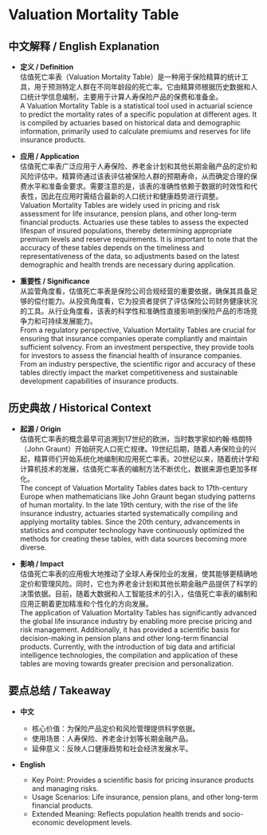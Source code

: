 # Valuation Mortality Table

## 中文解释 / English Explanation

* **定义 / Definition**  
  估值死亡率表（Valuation Mortality Table）是一种用于保险精算的统计工具，用于预测特定人群在不同年龄段的死亡率。它由精算师根据历史数据和人口统计学信息编制，主要用于计算人寿保险产品的保费和准备金。  
  A Valuation Mortality Table is a statistical tool used in actuarial science to predict the mortality rates of a specific population at different ages. It is compiled by actuaries based on historical data and demographic information, primarily used to calculate premiums and reserves for life insurance products.

* **应用 / Application**  
  估值死亡率表广泛应用于人寿保险、养老金计划和其他长期金融产品的定价和风险评估中。精算师通过该表评估被保险人群的预期寿命，从而确定合理的保费水平和准备金要求。需要注意的是，该表的准确性依赖于数据的时效性和代表性，因此在应用时需结合最新的人口统计和健康趋势进行调整。  
  Valuation Mortality Tables are widely used in pricing and risk assessment for life insurance, pension plans, and other long-term financial products. Actuaries use these tables to assess the expected lifespan of insured populations, thereby determining appropriate premium levels and reserve requirements. It is important to note that the accuracy of these tables depends on the timeliness and representativeness of the data, so adjustments based on the latest demographic and health trends are necessary during application.

* **重要性 / Significance**  
  从监管角度看，估值死亡率表是保险公司合规经营的重要依据，确保其具备足够的偿付能力。从投资角度看，它为投资者提供了评估保险公司财务健康状况的工具。从行业角度看，该表的科学性和准确性直接影响到保险产品的市场竞争力和可持续发展能力。  
  From a regulatory perspective, Valuation Mortality Tables are crucial for ensuring that insurance companies operate compliantly and maintain sufficient solvency. From an investment perspective, they provide tools for investors to assess the financial health of insurance companies. From an industry perspective, the scientific rigor and accuracy of these tables directly impact the market competitiveness and sustainable development capabilities of insurance products.

## 历史典故 / Historical Context

* **起源 / Origin**  
  估值死亡率表的概念最早可追溯到17世纪的欧洲，当时数学家如约翰·格朗特（John Graunt）开始研究人口死亡规律。19世纪后期，随着人寿保险业的兴起，精算师们开始系统化地编制和应用死亡率表。20世纪以来，随着统计学和计算机技术的发展，估值死亡率表的编制方法不断优化，数据来源也更加多样化。  
  The concept of Valuation Mortality Tables dates back to 17th-century Europe when mathematicians like John Graunt began studying patterns of human mortality. In the late 19th century, with the rise of the life insurance industry, actuaries started systematically compiling and applying mortality tables. Since the 20th century, advancements in statistics and computer technology have continuously optimized the methods for creating these tables, with data sources becoming more diverse.

* **影响 / Impact**  
  估值死亡率表的应用极大地推动了全球人寿保险业的发展，使其能够更精确地定价和管理风险。同时，它也为养老金计划和其他长期金融产品提供了科学的决策依据。目前，随着大数据和人工智能技术的引入，估值死亡率表的编制和应用正朝着更加精准和个性化的方向发展。  
  The application of Valuation Mortality Tables has significantly advanced the global life insurance industry by enabling more precise pricing and risk management. Additionally, it has provided a scientific basis for decision-making in pension plans and other long-term financial products. Currently, with the introduction of big data and artificial intelligence technologies, the compilation and application of these tables are moving towards greater precision and personalization.

## 要点总结 / Takeaway

* **中文**  
  - 核心价值：为保险产品定价和风险管理提供科学依据。
  - 使用场景：人寿保险、养老金计划等长期金融产品。
  - 延伸意义：反映人口健康趋势和社会经济发展水平。

* **English**  
  - Key Point: Provides a scientific basis for pricing insurance products and managing risks.
  - Usage Scenarios: Life insurance, pension plans, and other long-term financial products.
  - Extended Meaning: Reflects population health trends and socio-economic development levels.